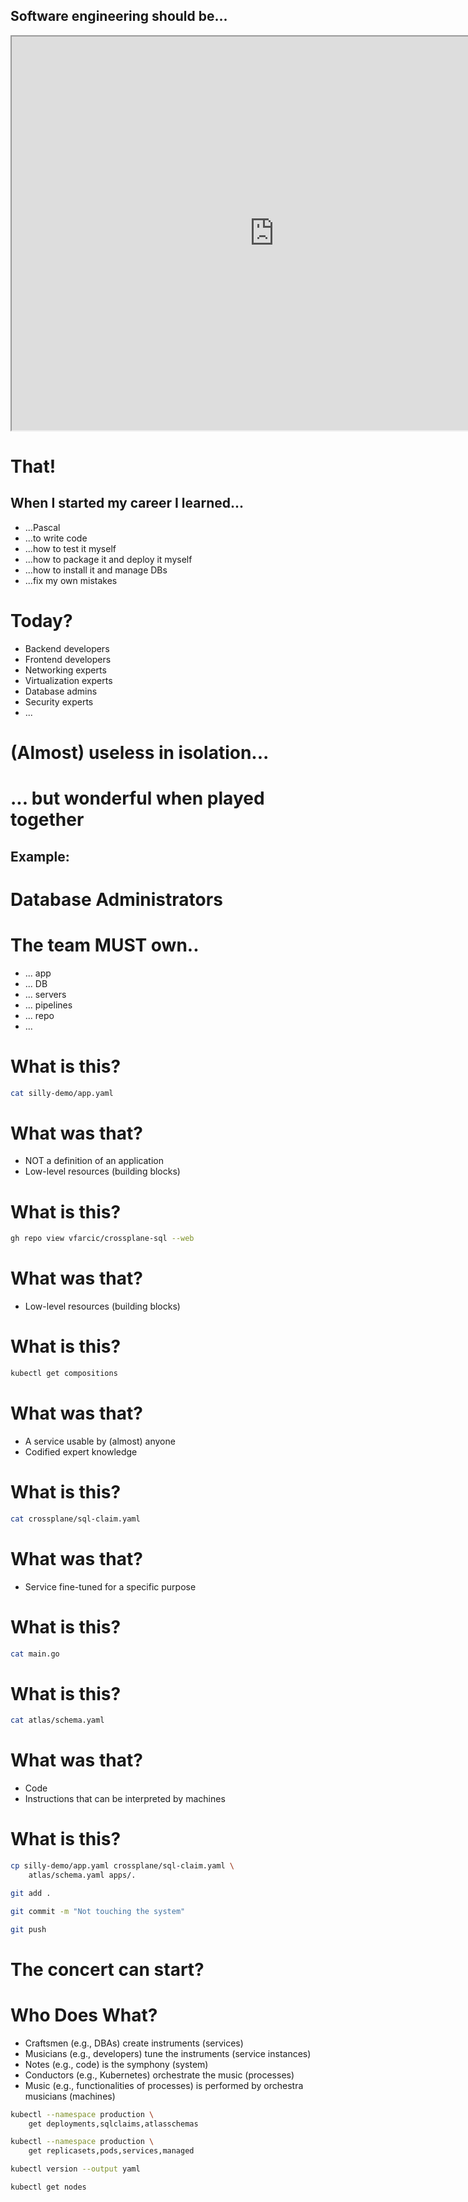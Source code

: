 ## Software engineering should be...


<iframe width="840" height="630" src="https://www.youtube.com/embed/jv2WJMVPQi8" data-autoplay></iframe>


# That!


## When I started my career I learned...

* ...Pascal
* ...to write code
* ...how to test it myself
* ...how to package it and deploy it myself
* ...how to install it and manage DBs
* ...fix my own mistakes


<!-- .slide: data-background-image="img/db-schema-git/one-man-band.png" data-background-size="cover" -->


<!-- .slide: data-background-image="img/db-schema-git/commodore.jpeg" data-background-size="cover" -->


# Today?

* Backend developers
* Frontend developers
* Networking experts
* Virtualization experts
* Database admins
* Security experts
* ...


# (Almost) useless in isolation...


# ... but wonderful when played together


<!-- .slide: data-background-image="img/db-schema-git/concert.jpg" data-background-size="cover" -->


<!-- .slide: data-background-image="img/db-schema-git/wall.png" data-background-size="cover" -->


<!-- .slide: data-background-image="img/db-schema-git/anatomy.png" data-background-size="cover" -->


## Example:
# Database Administrators


<!-- .slide: data-background-image="img/db-schema-git/violinist.jpg" data-background-size="cover" -->


<!-- .slide: data-background-image="img/db-schema-git/concert.jpg" data-background-size="cover" -->


<!-- .slide: data-background-image="img/db-schema-git/a-team.webp" data-background-size="cover" -->


# The team MUST own..

* ... app
* ... DB
* ... servers
* ... pipelines
* ... repo
* ...


# What is this?

```bash
cat silly-demo/app.yaml
```


<!-- .slide: data-background-image="img/db-schema-git/material.jpg" data-background-size="cover" -->


# What was that?

* NOT a definition of an application
* Low-level resources (building blocks)


# What is this?

```bash
gh repo view vfarcic/crossplane-sql --web
```


# What was that?

* Low-level resources (building blocks)


<!-- .slide: data-background-image="img/db-schema-git/material-2.jpg" data-background-size="cover" -->


# What is this?

```bash
kubectl get compositions
```


# What was that?

* A service usable by (almost) anyone
* Codified expert knowledge


<!-- .slide: data-background-image="img/db-schema-git/instruments.jpg" data-background-size="cover" -->


# What is this?

```bash
cat crossplane/sql-claim.yaml
```


# What was that?

* Service fine-tuned for a specific purpose


<!-- .slide: data-background-image="img/db-schema-git/instrument-tuning.jpg" data-background-size="cover" -->


<!-- .slide: data-background-image="img/db-schema-git/kraftwerk.webp" data-background-size="cover" -->


# What is this?

```bash
cat main.go
```


# What is this?

```bash
cat atlas/schema.yaml
```


# What was that?

* Code
* Instructions that can be interpreted by machines


<!-- .slide: data-background-image="img/db-schema-git/notes.jpg" data-background-size="cover" -->


<!-- .slide: data-background-image="img/db-schema-git/lock.jpg" data-background-size="cover" -->


# What is this?

```bash
cp silly-demo/app.yaml crossplane/sql-claim.yaml \
    atlas/schema.yaml apps/.

git add .

git commit -m "Not touching the system"

git push
```


<!-- .slide: data-background-image="img/db-schema-git/open-gitops.png" data-background-size="cover" -->


# The concert can start?


<!-- .slide: data-background-image="img/db-schema-git/conductor.jpg" data-background-size="cover" -->


<!-- .slide: data-background-image="../img/products/kubernetes.png" data-background-size="contain" -->


<!-- .slide: data-background-image="img/db-schema-git/robots.png" data-background-size="cover" -->


# Who Does What?

* Craftsmen (e.g., DBAs) create instruments (services)
* Musicians (e.g., developers) tune the instruments (service instances)
* Notes (e.g., code) is the symphony (system)
* Conductors (e.g., Kubernetes) orchestrate the music (processes)
* Music (e.g., functionalities of processes) is performed by orchestra musicians (machines)


<!-- .slide: data-background-image="img/db-schema-git/instruments.jpg" data-background-size="cover" -->
```bash
kubectl --namespace production \
    get deployments,sqlclaims,atlasschemas
```


<!-- .slide: data-background-image="img/db-schema-git/material.jpg" data-background-size="cover" -->
```bash
kubectl --namespace production \
    get replicasets,pods,services,managed
```


<!-- .slide: data-background-image="img/db-schema-git/conductor.jpg" data-background-size="cover" -->
```bash
kubectl version --output yaml
```


<!-- .slide: data-background-image="img/db-schema-git/concert-hall.jpg" data-background-size="cover" -->
```bash
kubectl get nodes
```
